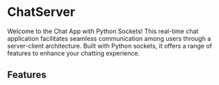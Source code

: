# ChatServer

Welcome to the Chat App with Python Sockets! This real-time chat application facilitates seamless communication among users through a server-client architecture. Built with Python sockets, it offers a range of features to enhance your chatting experience.

## Features
